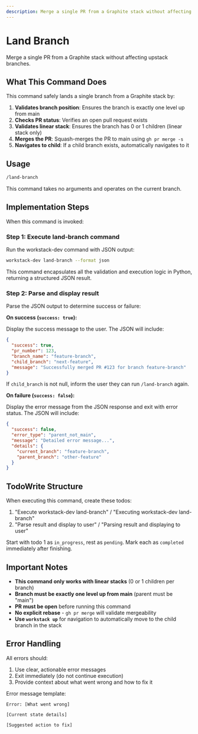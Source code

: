 ```yaml
---
description: Merge a single PR from a Graphite stack without affecting upstack branches
---
```


# Land Branch

Merge a single PR from a Graphite stack without affecting upstack branches.

## What This Command Does

This command safely lands a single branch from a Graphite stack by:

1. **Validates branch position**: Ensures the branch is exactly one level up from main
2. **Checks PR status**: Verifies an open pull request exists
3. **Validates linear stack**: Ensures the branch has 0 or 1 children (linear stack only)
4. **Merges the PR**: Squash-merges the PR to main using `gh pr merge -s`
5. **Navigates to child**: If a child branch exists, automatically navigates to it

## Usage

```bash
/land-branch
```

This command takes no arguments and operates on the current branch.

## Implementation Steps

When this command is invoked:

### Step 1: Execute land-branch command

Run the workstack-dev command with JSON output:

```bash
workstack-dev land-branch --format json
```

This command encapsulates all the validation and execution logic in Python, returning a structured JSON result.

### Step 2: Parse and display result

Parse the JSON output to determine success or failure:

**On success (`success: true`):**

Display the success message to the user. The JSON will include:

```json
{
  "success": true,
  "pr_number": 123,
  "branch_name": "feature-branch",
  "child_branch": "next-feature",
  "message": "Successfully merged PR #123 for branch feature-branch"
}
```

If `child_branch` is not null, inform the user they can run `/land-branch` again.

**On failure (`success: false`):**

Display the error message from the JSON response and exit with error status. The JSON will include:

```json
{
  "success": false,
  "error_type": "parent_not_main",
  "message": "Detailed error message...",
  "details": {
    "current_branch": "feature-branch",
    "parent_branch": "other-feature"
  }
}
```

## TodoWrite Structure

When executing this command, create these todos:

1. "Execute workstack-dev land-branch" / "Executing workstack-dev land-branch"
2. "Parse result and display to user" / "Parsing result and displaying to user"

Start with todo 1 as `in_progress`, rest as `pending`. Mark each as `completed` immediately after finishing.

## Important Notes

- **This command only works with linear stacks** (0 or 1 children per branch)
- **Branch must be exactly one level up from main** (parent must be "main")
- **PR must be open** before running this command
- **No explicit rebase** - `gh pr merge` will validate mergeability
- **Use `workstack up`** for navigation to automatically move to the child branch in the stack

## Error Handling

All errors should:

1. Use clear, actionable error messages
2. Exit immediately (do not continue execution)
3. Provide context about what went wrong and how to fix it

Error message template:

```
Error: [What went wrong]

[Current state details]

[Suggested action to fix]
```
